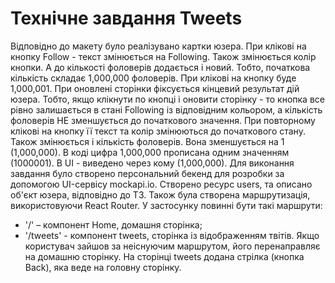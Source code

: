 # Технічне завдання Tweets

  Відповідно до макету було реалізувано картки юзера. При клікові на кнопку Follow - текст змінюється на Following. Також змінюється колір кнопки. А до 
кількості фоловерів додається і новий. Тобто, початкова кількість складає 1,000,000 фоловерів. При клікові на кнопку буде 1,000,001. При оновлені сторінки 
фіксується кінцевий результат дій юзера. Тобто, якщо клікнути по кнопці і оновити сторінку - то кнопка все рівно залишається в стані Following із відповідним 
кольором, а кількість фоловерів НЕ зменшується до початкового значення. При повторному клікові на кнопку її текст та колір змінюються до початкового стану. 
Також змінюється і кількість фоловерів. Вона зменшується на 1 (1,000,000). В коді цифра 1,000,000 прописана одним значенням (1000001). В UI - виведено через 
кому (1,000,000).
  Для виконання завдання було створено персональний бекенд для розробки за допомогою UI-сервісу mockapi.io. Створено ресурс users, та описано об'єкт юзера, 
відповідно до ТЗ.
  Також була створена маршрутизація, використовуючи React Router. У застосунку повинні бути такі маршрути: 
  - '/' – компонент Home, домашня сторінка;
  - '/tweets' - компонент tweets, сторінка із відображенням твітів.
Якщо користувач зайшов за неіснуючим маршрутом, його перенаправляє на домашню сторінку. На сторінці tweets додана стрілка (кнопка Back), яка веде на головну сторінку.

